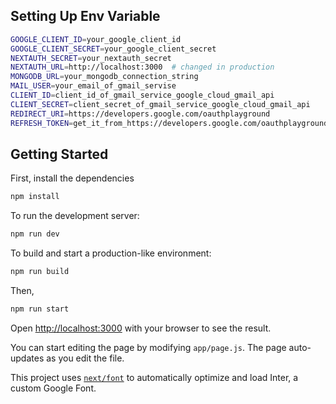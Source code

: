 ## Setting Up Env Variable

```bash
GOOGLE_CLIENT_ID=your_google_client_id
GOOGLE_CLIENT_SECRET=your_google_client_secret
NEXTAUTH_SECRET=your_nextauth_secret
NEXTAUTH_URL=http://localhost:3000  # changed in production
MONGODB_URL=your_mongodb_connection_string
MAIL_USER=your_email_of_gmail_servise
CLIENT_ID=client_id_of_gmail_service_google_cloud_gmail_api
CLIENT_SECRET=client_secret_of_gmail_service_google_cloud_gmail_api
REDIRECT_URI=https://developers.google.com/oauthplayground
REFRESH_TOKEN=get_it_from_https://developers.google.com/oauthplayground_with_id,secret_of_Gmail_API
```

## Getting Started

First, install the dependencies

```bash
npm install 
```

To run the development server:

```bash
npm run dev 
```

To  build and start a production-like environment:

```bash
npm run build
```

Then,

```bash
npm run start
```

Open [http://localhost:3000](http://localhost:3000) with your browser to see the result.

You can start editing the page by modifying `app/page.js`. The page auto-updates as you edit the file.

This project uses [`next/font`](https://nextjs.org/docs/basic-features/font-optimization) to automatically optimize and load Inter, a custom Google Font.